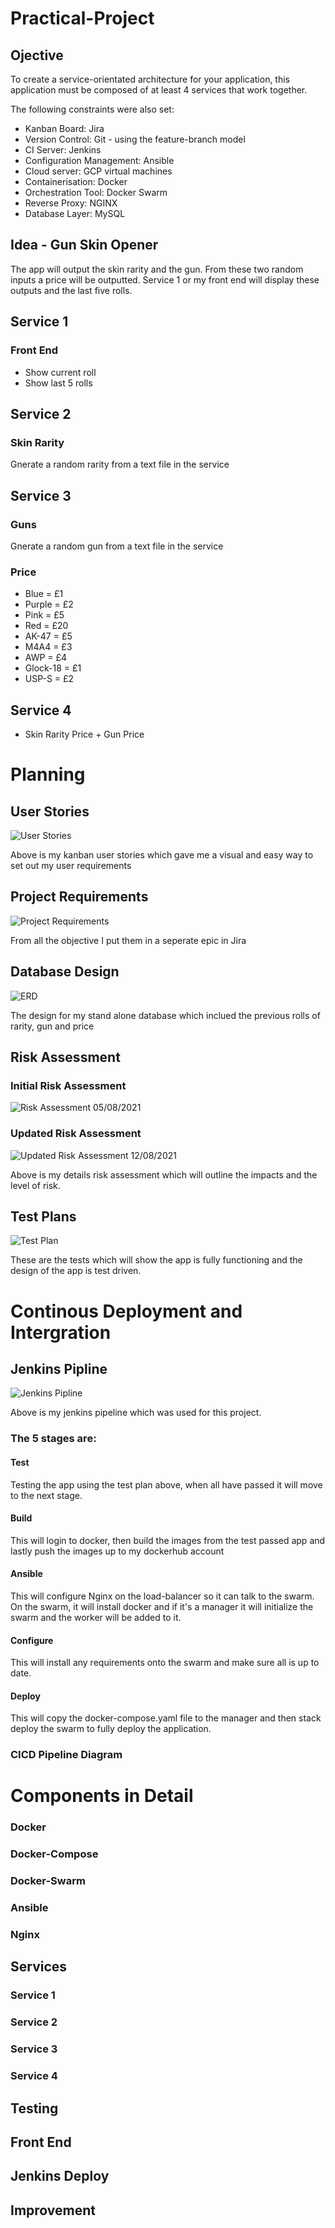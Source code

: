 # Practical-Project
## Ojective
To create a service-orientated architecture for your application, this application must be composed of at least 4 services that work together.

The following constraints were also set:

* Kanban Board: Jira
* Version Control: Git - using the feature-branch model
* CI Server: Jenkins
* Configuration Management: Ansible
* Cloud server: GCP virtual machines
* Containerisation: Docker
* Orchestration Tool: Docker Swarm
* Reverse Proxy: NGINX
* Database Layer: MySQL

## Idea - Gun Skin Opener
The app will output the skin rarity and the gun. From these two random inputs a price will be outputted. Service 1 or my front end will display these outputs and the last five rolls.
## Service 1
### Front End
* Show current roll
* Show last 5 rolls
## Service 2 
### Skin Rarity
Gnerate a random rarity from a text file in the service
## Service 3 
### Guns
Gnerate a random gun from a text file in the service
### Price
* Blue = £1
* Purple = £2
* Pink = £5
* Red = £20
* AK-47 = £5
* M4A4 = £3
* AWP = £4
* Glock-18 = £1
* USP-S = £2
## Service 4
* Skin Rarity Price + Gun Price

# Planning 

## User Stories
![User Stories](https://raw.githubusercontent.com/PranayWara/Practical-Project/main/Images/user%20stories.jpg)

Above is my kanban user stories which gave me a visual and easy way to set out my user requirements

## Project Requirements
![Project Requirements](https://raw.githubusercontent.com/PranayWara/Practical-Project/main/Images/project%20requiements.jpg)

From all the objective I put them in a seperate epic in Jira

## Database Design
![ERD](https://raw.githubusercontent.com/PranayWara/Practical-Project/main/Images/ERD.jpg)

The design for my stand alone database which inclued the previous rolls of rarity, gun and price

## Risk Assessment 
### Initial Risk Assessment
![Risk Assessment](https://raw.githubusercontent.com/PranayWara/Practical-Project/main/Images/risk_assessment_2.jpg)
05/08/2021

### Updated Risk Assessment
![Updated Risk Assessment](https://raw.githubusercontent.com/PranayWara/Practical-Project/main/Images/risk_assessment_3.jpg)
12/08/2021

Above is my details risk assessment which will outline the impacts and the level of risk.

## Test Plans
![Test Plan](https://raw.githubusercontent.com/PranayWara/Practical-Project/main/Images/test%20case.jpg)

These are the tests which will show the app is fully functioning and the design of the app is test driven.
# Continous Deployment and Intergration

## Jenkins Pipline
![Jenkins Pipline](https://raw.githubusercontent.com/PranayWara/Practical-Project/main/Images/jenkins%20pipeline.jpg)

Above is my jenkins pipeline which was used for this project. 

### The 5 stages are:

#### Test
Testing the app using the test plan above, when all have passed it will move to the next stage.

#### Build
This will login to docker, then build the images from the test passed app and lastly push the images up to my dockerhub account

#### Ansible
This will configure Nginx on the load-balancer so it can talk to the swarm. On the swarm, it will install docker and if it's a manager it will initialize the swarm and the worker will be added to it.

#### Configure 
This will install any requirements onto the swarm and make sure all is up to date.

#### Deploy
This will copy the docker-compose.yaml file to the manager and then stack deploy the swarm to fully deploy the application.

### CICD Pipeline Diagram

# Components in Detail

### Docker

### Docker-Compose

### Docker-Swarm

### Ansible 

### Nginx

## Services

### Service 1

### Service 2

### Service 3

### Service 4

## Testing

## Front End

## Jenkins Deploy

## Improvement
